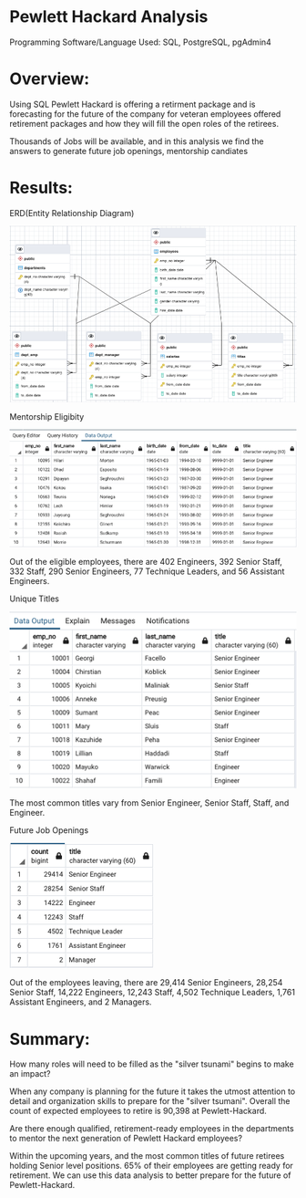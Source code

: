 # Pewlett Hackard Analysis

Programming Software/Language Used: SQL, PostgreSQL, pgAdmin4

# Overview: 

Using SQL Pewlett Hackard is offering a retirment package and is forecasting for the future of the company for veteran employees offered retirement packages and how they will fill the open roles of the retirees.

Thousands of Jobs will be available, and in this analysis we find the answers to generate future job openings, mentorship candiates

# Results: 

ERD(Entity Relationship Diagram)

![This is an Image](images/ERD_PH_EmployeeDB.png)


Mentorship Eligibity 

![This is an Image](images/mentorship_eligibilty.png)

Out of the eligible employees, there are 402 Engineers, 392 Senior Staff, 332 Staff, 290 Senior Engineers, 77 Technique Leaders, and 56 Assistant Engineers.

Unique Titles 

![This is an Image](images/unq_titles.png)

The most common titles vary from Senior Engineer, Senior Staff, Staff, and Engineer.

Future Job Openings

![This is an Image](images/retiring_titles.png)

Out of the employees leaving, there are 29,414 Senior Engineers, 28,254 Senior Staff, 14,222 Engineers, 12,243 Staff, 4,502 Technique Leaders, 1,761 Assistant Engineers, and 2 Managers.

# Summary: 


How many roles will need to be filled as the "silver tsunami" begins to make an impact? 

When any company is planning for the future it takes the utmost attention to detail and organization skills to prepare for the "silver tsumani". Overall the count of expected employees to retire is 90,398 at Pewlett-Hackard. 


Are there enough qualified, retirement-ready employees in the departments to mentor the next generation of Pewlett Hackard employees?

Within the upcoming years, and the most common titles of future retirees holding Senior level positions. 65% of their employees are getting ready for retirement. We can use this data analysis to better prepare for the future of Pewlett-Hackard.







